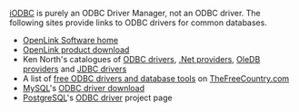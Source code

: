 <div id="content" class="topic-text" data-wv="http://www.openlinksw.com/Virtuoso/WikiV/" data-vi="http://www.openlinksw.com/virtuoso/xslt/" data-ie="http://www.openlinksw.com/Virtuoso/InclEng/" data-fn2="http://www.w3.org/2004/07/xpath-functions" data-xmlns="http://www.w3.org/1999/xhtml">

[iODBC](http://www.iodbc.org) is purely an ODBC Driver Manager, not an
ODBC driver. The following sites provide links to ODBC drivers for
common databases.

  - [OpenLink Software home](http://www.openlinksw.com/)
  - [OpenLink product
    download](http://download.openlinksw.com/download/)
  - Ken North's catalogues of [ODBC
    drivers](http://www.sqlsummit.com/ODBCVend.htm), [.Net
    providers](http://www.sqlsummit.com/DataProv.htm), [OleDB
    providers](http://www.sqlsummit.com/oledbven.htm) and [JDBC
    drivers](http://www.sqlsummit.com/JDBCVend.htm)
  - A list of [free ODBC drivers and database
    tools](http://www.thefreecountry.com/sourcecode/database.shtml) on
    [TheFreeCountry.com](http://www.thefreecountry.com/)
  - [MySQL](http://www.mysql.com/)'s [ODBC driver
    download](http://www.mysql.com/downloads/api-myodbc.html)
  - [PostgreSQL](http://www.postgresql.org/)'s [ODBC
    driver](http://www.postgresql.org/ftp/odbc/versions/) project page

</div>
